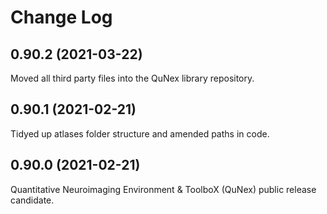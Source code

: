 # Change Log

## 0.90.2 (2021-03-22)

Moved all third party files into the QuNex library repository.

## 0.90.1 (2021-02-21)

Tidyed up atlases folder structure and amended paths in code.

## 0.90.0 (2021-02-21)

Quantitative Neuroimaging Environment & ToolboX (QuNex) public release candidate.
